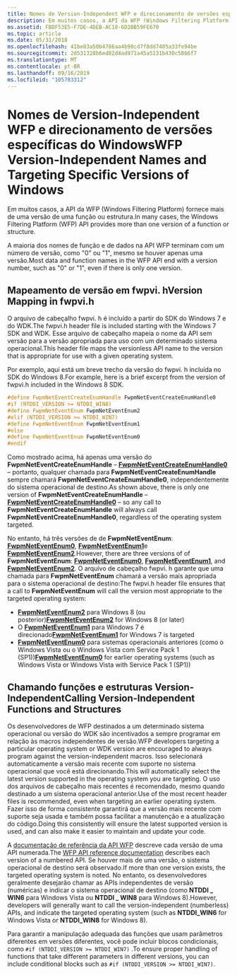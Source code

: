 ```yaml
---
title: Nomes de Version-Independent WFP e direcionamento de versões específicas do Windows
description: Em muitos casos, a API da WFP (Windows Filtering Platform) fornece mais de uma versão de uma função ou estrutura.
ms.assetid: FBDF53E5-F7DE-4DEB-AC18-6D2BB59FE670
ms.topic: article
ms.date: 05/31/2018
ms.openlocfilehash: 41be83a50b4786aa4b98cd7f8dd7405a33fe94be
ms.sourcegitcommit: 2d531328b6ed82d4ad971a45a5131b430c5866f7
ms.translationtype: MT
ms.contentlocale: pt-BR
ms.lasthandoff: 09/16/2019
ms.locfileid: "105783312"
---
```

# <a name="wfp-version-independent-names-and-targeting-specific-versions-of-windows"></a><span data-ttu-id="6e4da-103">Nomes de Version-Independent WFP e direcionamento de versões específicas do Windows</span><span class="sxs-lookup"><span data-stu-id="6e4da-103">WFP Version-Independent Names and Targeting Specific Versions of Windows</span></span>

<span data-ttu-id="6e4da-104">Em muitos casos, a API da WFP (Windows Filtering Platform) fornece mais de uma versão de uma função ou estrutura.</span><span class="sxs-lookup"><span data-stu-id="6e4da-104">In many cases, the Windows Filtering Platform (WFP) API provides more than one version of a function or structure.</span></span>

<span data-ttu-id="6e4da-105">A maioria dos nomes de função e de dados na API WFP terminam com um número de versão, como "0" ou "1", mesmo se houver apenas uma versão.</span><span class="sxs-lookup"><span data-stu-id="6e4da-105">Most data and function names in the WFP API end with a version number, such as "0" or "1", even if there is only one version.</span></span>

## <a name="version-mapping-in-fwpvih"></a><span data-ttu-id="6e4da-106">Mapeamento de versão em fwpvi. h</span><span class="sxs-lookup"><span data-stu-id="6e4da-106">Version Mapping in fwpvi.h</span></span>

<span data-ttu-id="6e4da-107">O arquivo de cabeçalho fwpvi. h é incluído a partir do SDK do Windows 7 e do WDK.</span><span class="sxs-lookup"><span data-stu-id="6e4da-107">The fwpvi.h header file is included starting with the Windows 7 SDK and WDK.</span></span> <span data-ttu-id="6e4da-108">Esse arquivo de cabeçalho mapeia o nome da API sem versão para a versão apropriada para uso com um determinado sistema operacional.</span><span class="sxs-lookup"><span data-stu-id="6e4da-108">This header file maps the versionless API name to the version that is appropriate for use with a given operating system.</span></span>

<span data-ttu-id="6e4da-109">Por exemplo, aqui está um breve trecho da versão do fwpvi. h incluída no SDK do Windows 8.</span><span class="sxs-lookup"><span data-stu-id="6e4da-109">For example, here is a brief excerpt from the version of fwpvi.h included in the Windows 8 SDK.</span></span>


```C++
#define FwpmNetEventCreateEnumHandle FwpmNetEventCreateEnumHandle0
#if (NTDDI_VERSION >= NTDDI_WIN8)
#define FwpmNetEventEnum FwpmNetEventEnum2
#elif (NTDDI_VERSION >= NTDDI_WIN7)
#define FwpmNetEventEnum FwpmNetEventEnum1
#else
#define FwpmNetEventEnum FwpmNetEventEnum0
#endif
```



<span data-ttu-id="6e4da-110">Como mostrado acima, há apenas uma versão do **FwpmNetEventCreateEnumHandle** – [**FwpmNetEventCreateEnumHandle0**](/windows/desktop/api/Fwpmu/nf-fwpmu-fwpmneteventcreateenumhandle0) – portanto, qualquer chamada para **FwpmNetEventCreateEnumHandle** sempre chamará **FwpmNetEventCreateEnumHandle0**, independentemente do sistema operacional de destino.</span><span class="sxs-lookup"><span data-stu-id="6e4da-110">As shown above, there is only one version of **FwpmNetEventCreateEnumHandle** – [**FwpmNetEventCreateEnumHandle0**](/windows/desktop/api/Fwpmu/nf-fwpmu-fwpmneteventcreateenumhandle0) – so any call to **FwpmNetEventCreateEnumHandle** will always call **FwpmNetEventCreateEnumHandle0**, regardless of the operating system targeted.</span></span>

<span data-ttu-id="6e4da-111">No entanto, há três versões de de **FwpmNetEventEnum**: [**FwpmNetEventEnum0**](/windows/desktop/api/Fwpmu/nf-fwpmu-fwpmneteventenum0), [**FwpmNetEventEnum1**](/windows/desktop/api/Fwpmu/nf-fwpmu-fwpmneteventenum1)e [**FwpmNetEventEnum2**](/windows/desktop/api/Fwpmu/nf-fwpmu-fwpmneteventenum2).</span><span class="sxs-lookup"><span data-stu-id="6e4da-111">However, there are three versions of of **FwpmNetEventEnum**: [**FwpmNetEventEnum0**](/windows/desktop/api/Fwpmu/nf-fwpmu-fwpmneteventenum0), [**FwpmNetEventEnum1**](/windows/desktop/api/Fwpmu/nf-fwpmu-fwpmneteventenum1), and [**FwpmNetEventEnum2**](/windows/desktop/api/Fwpmu/nf-fwpmu-fwpmneteventenum2).</span></span> <span data-ttu-id="6e4da-112">O arquivo de cabeçalho fwpvi. h garante que uma chamada para **FwpmNetEventEnum** chamará a versão mais apropriada para o sistema operacional de destino:</span><span class="sxs-lookup"><span data-stu-id="6e4da-112">The fwpvi.h header file ensures that a call to **FwpmNetEventEnum** will call the version most appropriate to the targeted operating system:</span></span>

-   <span data-ttu-id="6e4da-113">[**FwpmNetEventEnum2**](/windows/desktop/api/Fwpmu/nf-fwpmu-fwpmneteventenum2) para Windows 8 (ou posterior)</span><span class="sxs-lookup"><span data-stu-id="6e4da-113">[**FwpmNetEventEnum2**](/windows/desktop/api/Fwpmu/nf-fwpmu-fwpmneteventenum2) for Windows 8 (or later)</span></span>
-   <span data-ttu-id="6e4da-114">O [**FwpmNetEventEnum1**](/windows/desktop/api/Fwpmu/nf-fwpmu-fwpmneteventenum1) para Windows 7 é direcionado</span><span class="sxs-lookup"><span data-stu-id="6e4da-114">[**FwpmNetEventEnum1**](/windows/desktop/api/Fwpmu/nf-fwpmu-fwpmneteventenum1) for Windows 7 is targeted</span></span>
-   <span data-ttu-id="6e4da-115">[**FwpmNetEventEnum0**](/windows/desktop/api/Fwpmu/nf-fwpmu-fwpmneteventenum0) para sistemas operacionais anteriores (como o Windows Vista ou o Windows Vista com Service Pack 1 (SP1))</span><span class="sxs-lookup"><span data-stu-id="6e4da-115">[**FwpmNetEventEnum0**](/windows/desktop/api/Fwpmu/nf-fwpmu-fwpmneteventenum0) for earlier operating systems (such as Windows Vista or Windows Vista with Service Pack 1 (SP1))</span></span>

## <a name="calling-version-independent-functions-and-structures"></a><span data-ttu-id="6e4da-116">Chamando funções e estruturas Version-Independent</span><span class="sxs-lookup"><span data-stu-id="6e4da-116">Calling Version-Independent Functions and Structures</span></span>

<span data-ttu-id="6e4da-117">Os desenvolvedores de WFP destinados a um determinado sistema operacional ou versão do WDK são incentivados a sempre programar em relação às macros independentes de versão.</span><span class="sxs-lookup"><span data-stu-id="6e4da-117">WFP developers targeting a particular operating system or WDK version are encouraged to always program against the version-independent macros.</span></span> <span data-ttu-id="6e4da-118">Isso selecionará automaticamente a versão mais recente com suporte no sistema operacional que você está direcionando.</span><span class="sxs-lookup"><span data-stu-id="6e4da-118">This will automatically select the latest version supported in the operating system you are targeting.</span></span> <span data-ttu-id="6e4da-119">O uso dos arquivos de cabeçalho mais recentes é recomendado, mesmo quando destinado a um sistema operacional anterior.</span><span class="sxs-lookup"><span data-stu-id="6e4da-119">Use of the most recent header files is recommended, even when targeting an earlier operating system.</span></span> <span data-ttu-id="6e4da-120">Fazer isso de forma consistente garantirá que a versão mais recente com suporte seja usada e também possa facilitar a manutenção e a atualização do código.</span><span class="sxs-lookup"><span data-stu-id="6e4da-120">Doing this consistently will ensure the latest supported version is used, and can also make it easier to maintain and update your code.</span></span>

<span data-ttu-id="6e4da-121">A [documentação de referência da API WFP](fwp-reference.md) descreve cada versão de uma API numerada.</span><span class="sxs-lookup"><span data-stu-id="6e4da-121">The [WFP API reference documentation](fwp-reference.md) describes each version of a numbered API.</span></span> <span data-ttu-id="6e4da-122">Se houver mais de uma versão, o sistema operacional de destino será observado.</span><span class="sxs-lookup"><span data-stu-id="6e4da-122">If more than one version exists, the targeted operating system is noted.</span></span> <span data-ttu-id="6e4da-123">No entanto, os desenvolvedores geralmente desejarão chamar as APIs independentes de versão (numéricas) e indicar o sistema operacional de destino (como **NTDDI \_ WIN6** para Windows Vista ou **NTDDI \_ WIN8** para Windows 8).</span><span class="sxs-lookup"><span data-stu-id="6e4da-123">However, developers will generally want to call the version-independent (numberless) APIs, and indicate the targeted operating system (such as **NTDDI\_WIN6** for Windows Vista or **NTDDI\_WIN8** for Windows 8).</span></span>

<span data-ttu-id="6e4da-124">Para garantir a manipulação adequada das funções que usam parâmetros diferentes em versões diferentes, você pode incluir blocos condicionais, como `#if (NTDDI_VERSION >= NTDDI_WIN7)` .</span><span class="sxs-lookup"><span data-stu-id="6e4da-124">To ensure proper handling of functions that take different parameters in different versions, you can include conditional blocks such as `#if (NTDDI_VERSION >= NTDDI_WIN7)`.</span></span>

 

 




